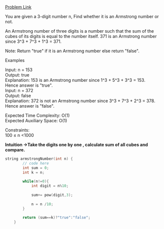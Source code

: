 [Problem Link](https://www.geeksforgeeks.org/problems/armstrong-numbers2727/1)<br>

You are given a 3-digit number n, Find whether it is an Armstrong number or not.<br>

An Armstrong number of three digits is a number such that the sum of the cubes of its digits is equal to the number itself. 371 is an Armstrong number since 3^3 + 7^3 + 1^3 = 371. <br>

Note: Return "true" if it is an Armstrong number else return "false".<br>

Examples<br>

Input: n = 153<br>
Output: true<br>
Explanation: 153 is an Armstrong number since 1^3 + 5^3 + 3^3 = 153. Hence answer is "true".<br>
Input: n = 372<br>
Output: false<br>
Explanation: 372 is not an Armstrong number since 3^3 + 7^3 + 2^3 = 378. Hence answer is "false".<br>

Expected Time Complexity: O(1)<br>
Expected Auxiliary Space: O(1) <br>

Constraints:<br>
100 ≤ n <1000 <br>

__Intuition ->Take the digits one by one , calculate sum of all cubes and compare.__<br>

```C++
string armstrongNumber(int n) {
        // code here
        int sum = 0;
        int k = n;
        
        while(n!=0){
            int digit = n%10;
            
            sum+= pow(digit,3);
            
            n = n /10;
        }
        
        return (sum==k)?"true":"false";
    }
```
